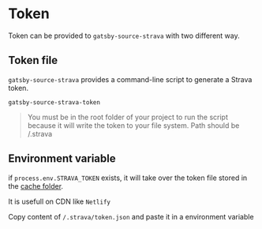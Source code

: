 # Token

Token can be provided to `gatsby-source-strava` with two different way.

## Token file

`gatsby-source-strava` provides a command-line script to generate a Strava token.

```shell
gatsby-source-strava-token
```

> You must be in the root folder of your project to run the script because it will write the token to your file system.
> Path should be /.strava

## Environment variable

if `process.env.STRAVA_TOKEN` exists, it will take over the token file stored in the [cache folder](./cache.md).

It is usefull on CDN like `Netlify`

Copy content of `/.strava/token.json` and paste it in a environment variable
